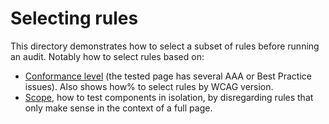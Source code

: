# Selecting rules

This directory demonstrates how to select a subset of rules before running an audit. Notably how to select rules based on:

- [Conformance level](test/conformance.spec.ts) (the tested page has several AAA or Best Practice issues). Also shows how% to select rules by WCAG version.
- [Scope](test/scope.spec.ts), how to test components in isolation, by disregarding rules that only make sense in the context of a full page.